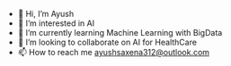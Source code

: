 - 👋 Hi, I’m Ayush
- 👀 I’m interested in AI
- 🌱 I’m currently learning Machine Learning with BigData 
- 💞️ I’m looking to collaborate on AI for HealthCare
- 📫 How to reach me ayushsaxena312@outlook.com

<!---
ayush312/ayush312 is a ✨ special ✨ repository because its `README.md` (this file) appears on your GitHub profile.
You can click the Preview link to take a look at your changes.
--->
